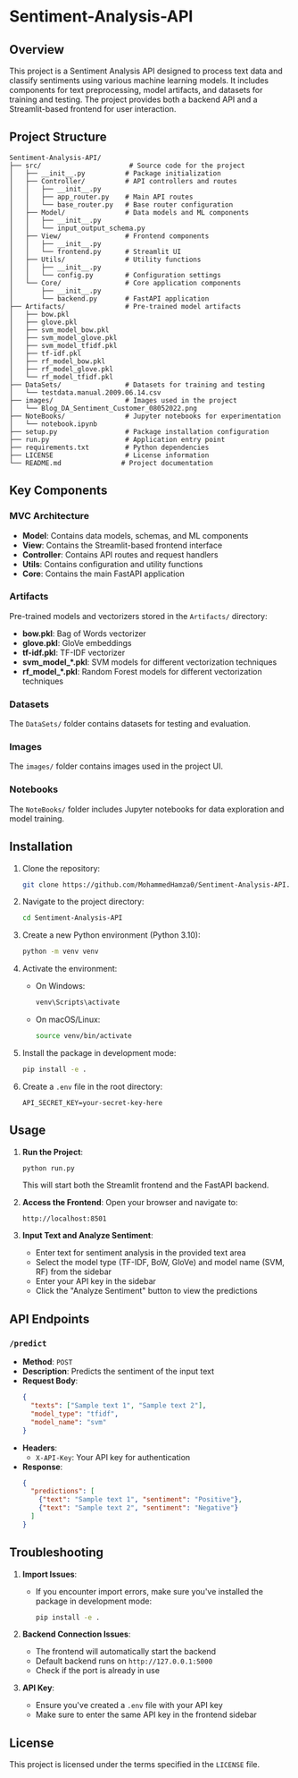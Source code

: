 # Sentiment-Analysis-API

## Overview
This project is a Sentiment Analysis API designed to process text data and classify sentiments using various machine learning models. It includes components for text preprocessing, model artifacts, and datasets for training and testing. The project provides both a backend API and a Streamlit-based frontend for user interaction.

## Project Structure

```
Sentiment-Analysis-API/
├── src/                      # Source code for the project
│   ├── __init__.py          # Package initialization
│   ├── Controller/          # API controllers and routes
│   │   ├── __init__.py
│   │   ├── app_router.py    # Main API routes
│   │   └── base_router.py   # Base router configuration
│   ├── Model/               # Data models and ML components
│   │   ├── __init__.py
│   │   └── input_output_schema.py
│   ├── View/                # Frontend components
│   │   ├── __init__.py
│   │   └── frontend.py      # Streamlit UI
│   ├── Utils/               # Utility functions
│   │   ├── __init__.py
│   │   └── config.py        # Configuration settings
│   └── Core/                # Core application components
│       ├── __init__.py
│       └── backend.py       # FastAPI application
├── Artifacts/               # Pre-trained model artifacts
│   ├── bow.pkl
│   ├── glove.pkl
│   ├── svm_model_bow.pkl
│   ├── svm_model_glove.pkl
│   ├── svm_model_tfidf.pkl
│   ├── tf-idf.pkl
│   ├── rf_model_bow.pkl
│   ├── rf_model_glove.pkl
│   └── rf_model_tfidf.pkl
├── DataSets/                # Datasets for training and testing
│   └── testdata.manual.2009.06.14.csv
├── images/                  # Images used in the project
│   └── Blog_DA_Sentiment_Customer_08052022.png
├── NoteBooks/               # Jupyter notebooks for experimentation
│   └── notebook.ipynb
├── setup.py                 # Package installation configuration
├── run.py                   # Application entry point
├── requirements.txt         # Python dependencies
├── LICENSE                  # License information
└── README.md               # Project documentation
```

## Key Components

### MVC Architecture
- **Model**: Contains data models, schemas, and ML components
- **View**: Contains the Streamlit-based frontend interface
- **Controller**: Contains API routes and request handlers
- **Utils**: Contains configuration and utility functions
- **Core**: Contains the main FastAPI application

### Artifacts
Pre-trained models and vectorizers stored in the `Artifacts/` directory:
- **bow.pkl**: Bag of Words vectorizer
- **glove.pkl**: GloVe embeddings
- **tf-idf.pkl**: TF-IDF vectorizer
- **svm_model_*.pkl**: SVM models for different vectorization techniques
- **rf_model_*.pkl**: Random Forest models for different vectorization techniques

### Datasets
The `DataSets/` folder contains datasets for testing and evaluation.

### Images
The `images/` folder contains images used in the project UI.

### Notebooks
The `NoteBooks/` folder includes Jupyter notebooks for data exploration and model training.

## Installation

1. Clone the repository:
   ```bash
   git clone https://github.com/MohammedHamza0/Sentiment-Analysis-API.git
   ```

2. Navigate to the project directory:
   ```bash
   cd Sentiment-Analysis-API
   ```

3. Create a new Python environment (Python 3.10):
   ```bash
   python -m venv venv
   ```

4. Activate the environment:
   - On Windows:
     ```bash
     venv\Scripts\activate
     ```
   - On macOS/Linux:
     ```bash
     source venv/bin/activate
     ```

5. Install the package in development mode:
   ```bash
   pip install -e .
   ```

6. Create a `.env` file in the root directory:
   ```
   API_SECRET_KEY=your-secret-key-here
   ```

## Usage

1. **Run the Project**:
   ```bash
   python run.py
   ```
   This will start both the Streamlit frontend and the FastAPI backend.

2. **Access the Frontend**:
   Open your browser and navigate to:
   ```
   http://localhost:8501
   ```

3. **Input Text and Analyze Sentiment**:
   - Enter text for sentiment analysis in the provided text area
   - Select the model type (TF-IDF, BoW, GloVe) and model name (SVM, RF) from the sidebar
   - Enter your API key in the sidebar
   - Click the "Analyze Sentiment" button to view the predictions

## API Endpoints

### `/predict`
- **Method**: `POST`
- **Description**: Predicts the sentiment of the input text
- **Request Body**:
  ```json
  {
    "texts": ["Sample text 1", "Sample text 2"],
    "model_type": "tfidf",
    "model_name": "svm"
  }
  ```
- **Headers**:
  - `X-API-Key`: Your API key for authentication
- **Response**:
  ```json
  {
    "predictions": [
      {"text": "Sample text 1", "sentiment": "Positive"},
      {"text": "Sample text 2", "sentiment": "Negative"}
    ]
  }
  ```

## Troubleshooting

1. **Import Issues**:
   - If you encounter import errors, make sure you've installed the package in development mode:
     ```bash
     pip install -e .
     ```

2. **Backend Connection Issues**:
   - The frontend will automatically start the backend
   - Default backend runs on `http://127.0.0.1:5000`
   - Check if the port is already in use

3. **API Key**:
   - Ensure you've created a `.env` file with your API key
   - Make sure to enter the same API key in the frontend sidebar

## License
This project is licensed under the terms specified in the `LICENSE` file.